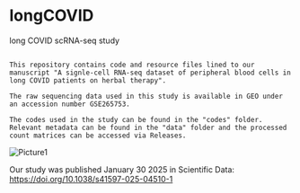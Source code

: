 # longCOVID
long COVID scRNA-seq study

```

This repository contains code and resource files lined to our manuscript "A signle-cell RNA-seq dataset of peripheral blood cells in long COVID patients on herbal therapy". 

The raw sequencing data used in this study is available in GEO under an accession number GSE265753.

The codes used in the study can be found in the "codes" folder. Relevant metadata can be found in the "data" folder and the processed count matrices can be accessed via Releases.

```
![Picture1](https://github.com/user-attachments/assets/a513e339-ec04-4c71-9567-9c12d8f9c4d0) 

Our study was published January 30 2025 in Scientific Data: https://doi.org/10.1038/s41597-025-04510-1
